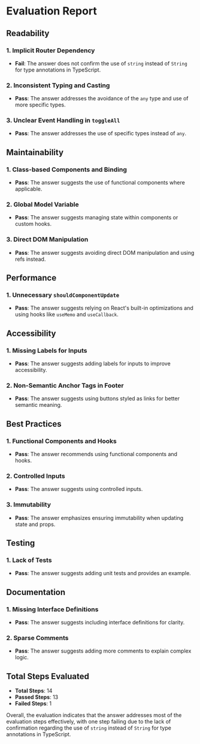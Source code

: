 # Evaluation Report

## Readability

### 1. Implicit Router Dependency
- **Fail**: The answer does not confirm the use of `string` instead of `String` for type annotations in TypeScript.

### 2. Inconsistent Typing and Casting
- **Pass**: The answer addresses the avoidance of the `any` type and use of more specific types.

### 3. Unclear Event Handling in `toggleAll`
- **Pass**: The answer addresses the use of specific types instead of `any`.

## Maintainability

### 1. Class-based Components and Binding
- **Pass**: The answer suggests the use of functional components where applicable.

### 2. Global Model Variable
- **Pass**: The answer suggests managing state within components or custom hooks.

### 3. Direct DOM Manipulation
- **Pass**: The answer suggests avoiding direct DOM manipulation and using refs instead.

## Performance

### 1. Unnecessary `shouldComponentUpdate`
- **Pass**: The answer suggests relying on React's built-in optimizations and using hooks like `useMemo` and `useCallback`.

## Accessibility

### 1. Missing Labels for Inputs
- **Pass**: The answer suggests adding labels for inputs to improve accessibility.

### 2. Non-Semantic Anchor Tags in Footer
- **Pass**: The answer suggests using buttons styled as links for better semantic meaning.

## Best Practices

### 1. Functional Components and Hooks
- **Pass**: The answer recommends using functional components and hooks.

### 2. Controlled Inputs
- **Pass**: The answer suggests using controlled inputs.

### 3. Immutability
- **Pass**: The answer emphasizes ensuring immutability when updating state and props.

## Testing

### 1. Lack of Tests
- **Pass**: The answer suggests adding unit tests and provides an example.

## Documentation

### 1. Missing Interface Definitions
- **Pass**: The answer suggests including interface definitions for clarity.

### 2. Sparse Comments
- **Pass**: The answer suggests adding more comments to explain complex logic.

## Total Steps Evaluated
- **Total Steps**: 14
- **Passed Steps**: 13
- **Failed Steps**: 1

Overall, the evaluation indicates that the answer addresses most of the evaluation steps effectively, with one step failing due to the lack of confirmation regarding the use of `string` instead of `String` for type annotations in TypeScript.
